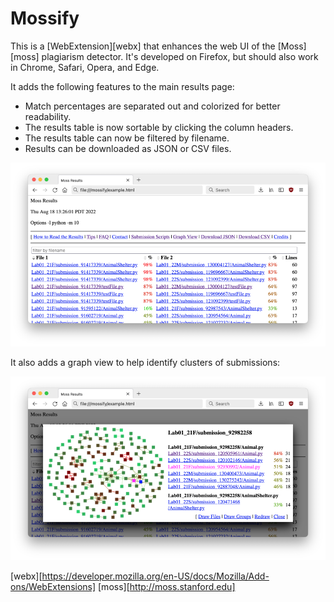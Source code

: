 # Mossify

This is a  [WebExtension][webx]  that enhances the  web UI  of the  [Moss][moss]
plagiarism detector.  It's developed on Firefox, but should also work in Chrome,
Safari, Opera, and Edge.

It adds the following features to the main results page:

- Match percentages are separated out and colorized for better readability.
- The results table is now sortable by clicking the column headers.
- The results table can now be filtered by filename.
- Results can be downloaded as JSON or CSV files.

![Screenshot of the Mossify submission table.](table.png)

It also adds a graph view to help identify clusters of submissions:

![Screenshot of the Mossify submission graph.](graph.png)


[webx][https://developer.mozilla.org/en-US/docs/Mozilla/Add-ons/WebExtensions]
[moss][http://moss.stanford.edu]
